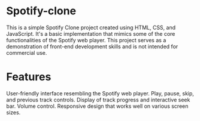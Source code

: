# Spotify-clone

This is a simple Spotify Clone project created using HTML, CSS, and JavaScript. It's a basic implementation that mimics some of the core functionalities of the Spotify web player. This project serves as a demonstration of front-end development skills and is not intended for commercial use.

# Features
User-friendly interface resembling the Spotify web player.
Play, pause, skip, and previous track controls.
Display of track progress and interactive seek bar.
Volume control.
Responsive design that works well on various screen sizes.
